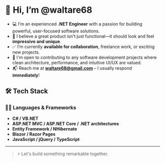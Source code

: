 # 👋 Hi, I’m @waltare68

- 💻 I’m an experienced **.NET Engineer** with a passion for building powerful, user-focused software solutions.
- 🎨 I believe a great product isn't just functional—it should look and feel **impressive and unique**.
- ✅ I’m currently **available for collaboration**, freelance work, or exciting new projects.
- 🤝 I'm open to contributing to any software development projects where clean architecture, performance, and intuitive UI/UX are valued.
- 📬 Reach me at **waltare68@gmail.com** – I usually respond **immediately**!

## 🛠️ Tech Stack

### 👨‍💻 Languages & Frameworks
- **C# / VB.NET**
- **ASP.NET MVC / ASP.NET Core / .NET architectures**
- **Entity Framework / NHibernate**
- **Blazor / Razor Pages**
- **JavaScript / jQuery / TypeScript**

---

> ⚡ Let's build something remarkable together.
